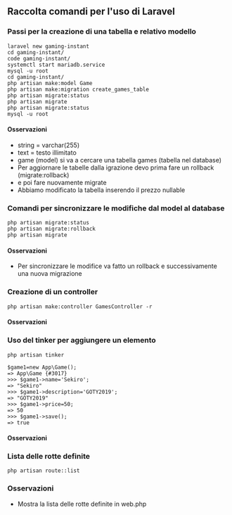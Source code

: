 
Raccolta comandi per l'uso di Laravel
-------------------------------------

### Passi per la creazione di una tabella e relativo modello
```
laravel new gaming-instant    
cd gaming-instant/  
code gaming-instant/  
systemctl start mariadb.service  
mysql -u root  
cd gaming-instant/  
php artisan make:model Game  
php artisan make:migration create_games_table  
php artisan migrate:status  
php artisan migrate  
php artisan migrate:status  
mysql -u root  
```

#### Osservazioni
*   string = varchar(255)
*   text = testo illimitato
*   game (model) si va a cercare una tabella games (tabella nel database)
*   Per aggiornare le tabelle dalla igrazione devo prima fare un rollback (migrate:rollback)
*   e poi fare nuovamente migrate
*   Abbiamo modificato la tabella inserendo il prezzo nullable

### Comandi per sincronizzare le modifiche dal model al database
```
php artisan migrate:status  
php artisan migrate:rollback  
php artisan migrate  
```

#### Osservazioni
*   Per sincronizzare le modifice va fatto un rollback e successivamente una nuova migrazione

### Creazione di un controller
```
php artisan make:controller GamesController -r
```

#### Osservazioni

### Uso del tinker per aggiungere un elemento
```
php artisan tinker  
  
$game1=new App\Game();  
=> App\Game {#3017}  
>>> $game1->name='Sekiro';  
=> "Sekiro"  
>>> $game1->description='GOTY2019';  
=> "GOTY2019"  
>>> $game1->price=50;  
=> 50  
>>> $game1->save();  
=> true
```
#### Osservazioni

### Lista delle rotte definite
```
php artisan route::list
```

### Osservazioni
*   Mostra la lista delle rotte definite in web.php